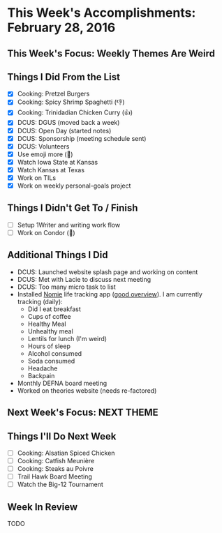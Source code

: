 
# This Week's Accomplishments: February 28, 2016

## This Week's Focus: Weekly Themes Are Weird

## Things I Did From the List

- [x] Cooking: Pretzel Burgers
- [x] Cooking: Spicy Shrimp Spaghetti (:-1:)
- [x] Cooking: Trinidadian Chicken Curry (:+1:)
- [x] DCUS: DGUS (moved back a week)
- [x] DCUS: Open Day (started notes)
- [x] DCUS: Sponsorship (meeting schedule sent)
- [x] DCUS: Volunteers
- [x] Use emoji more (:rocket:)
- [x] Watch Iowa State at Kansas
- [x] Watch Kansas at Texas
- [x] Work on TILs
- [x] Work on weekly personal-goals project

## Things I Didn't Get To / Finish

- [ ] Setup 1Writer and writing work flow
- [ ] Work on Condor (:email:)

## Additional Things I Did

- DCUS: Launched website splash page and working on content
- DCUS: Met with Lacie to discuss next meeting
- DCUS: Too many micro task to list
- Installed [Nomie](http://nomie.io/) life tracking app ([good overview](https://nomie.io/my-take-on-life-tracking-meet-nomie/)). I am currently tracking (daily):
    + Did I eat breakfast
    + Cups of coffee
    + Healthy Meal
    + Unhealthy meal
    + Lentils for lunch (I'm weird)
    + Hours of sleep
    + Alcohol consumed
    + Soda consumed
    + Headache
    + Backpain
- Monthly DEFNA board meeting
- Worked on theories website (needs re-factored)

## Next Week's Focus: **NEXT THEME**

## Things I'll Do Next Week

- [ ] Cooking: Alsatian Spiced Chicken
- [ ] Cooking: Catfish Meunière
- [ ] Cooking: Steaks au Poivre
- [ ] Trail Hawk Board Meeting
- [ ] Watch the Big-12 Tournament

## Week In Review

TODO
